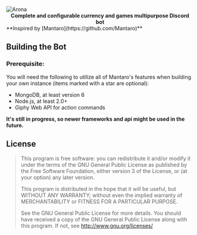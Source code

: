 <img alt="Arona" src="https://i.imgur.com/7JZhIoL.png"/>

<center><b>Complete and configurable currency and games multipurpose Discord bot</b></center>
**Inspired by [Mantaro](https://github.com/Mantaro)**

## Building the Bot

### Prerequisite:

You will need the following to utilize all of Mantaro's features when building your own instance (items marked with a star are optional):
* MongoDB, at least version 6
* Node.js, at least 2.0+
* Giphy Web API for action commands

**It's still in progress, so newer frameworks and api might be used in the future.**

## License

>This program is free software: you can redistribute it and/or modify it under the terms of the GNU General Public License
>as published by the Free Software Foundation, either version 3 of the License, or (at your option) any later version. 
>                                                   
>This program is distributed in the hope that it will be useful, but WITHOUT ANY WARRANTY; 
>without even the implied warranty of MERCHANTABILITY or FITNESS FOR A PARTICULAR PURPOSE. 
>                                                   
>See the GNU General Public License for more details. 
>You should have received a copy of the GNU General Public License along with this program. If not, see http://www.gnu.org/licenses/
